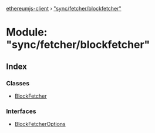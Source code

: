 [ethereumjs-client](../README.md) › ["sync/fetcher/blockfetcher"](_sync_fetcher_blockfetcher_.md)

# Module: "sync/fetcher/blockfetcher"

## Index

### Classes

- [BlockFetcher](../classes/_sync_fetcher_blockfetcher_.blockfetcher.md)

### Interfaces

- [BlockFetcherOptions](../interfaces/_sync_fetcher_blockfetcher_.blockfetcheroptions.md)
